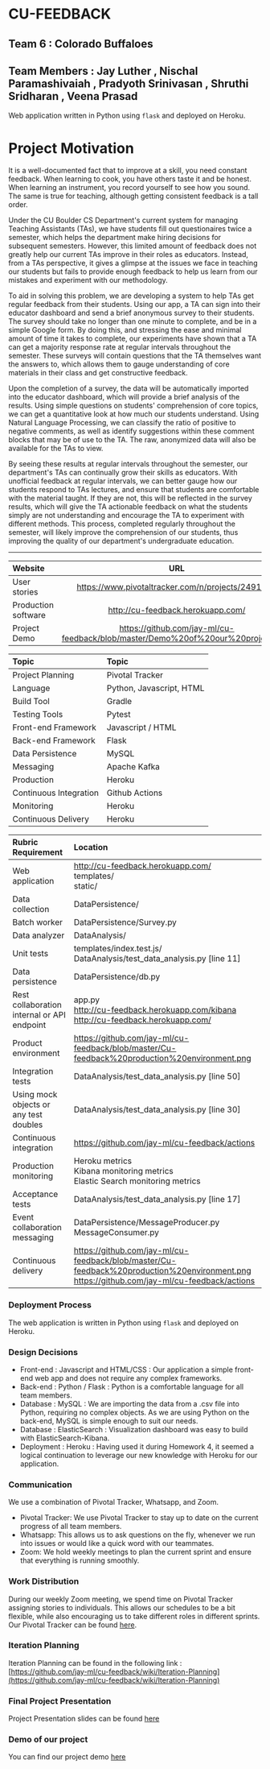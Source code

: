 # CU-FEEDBACK 

## Team 6 : Colorado Buffaloes

## Team Members : Jay Luther , Nischal Paramashivaiah , Pradyoth Srinivasan , Shruthi Sridharan , Veena Prasad

Web application written in Python using `flask` and deployed on Heroku.

# Project Motivation

It is a well-documented fact that to improve at a skill, you need constant feedback. When learning to cook, you have others taste it and be honest. When learning an instrument, you record yourself to see how you sound. The same is true for teaching, although getting consistent feedback is a tall order. 

Under the CU Boulder CS Department's current system for managing Teaching Assistants (TAs), we have students fill out questionaires twice a semester, which helps the department make hiring decisions for subsequent semesters. However, this limited amount of feedback does not greatly help our current TAs improve in their roles as educators. Instead, from a TAs perspective, it gives a glimpse at the issues we face in teaching our students but fails to provide enough feedback to help us learn from our mistakes and experiment with our methodology.

To aid in solving this problem, we are developing a system to help TAs get regular feedback from their students. Using our app, a TA can sign into their educator dashboard and send a brief anonymous survey to their students. The survey should take no longer than one minute to complete, and be in a simple Google form. By doing this, and stressing the ease and minimal amount of time it takes to complete, our experiments have shown that a TA can get a majority response rate at regular intervals throughout the semester. These surveys will contain questions that the TA themselves want the answers to, which allows them to gauge understanding of core materials in their class and get constructive feedback. 

Upon the completion of a survey, the data will be automatically imported into the educator dashboard, which will provide a brief analysis of the results. Using simple questions on students' comprehension of core topics, we can get a quantitative look at how much our students understand. Using Natural Language Processing, we can classify the ratio of positive to negative comments, as well as identify suggestions within these comment blocks that may be of use to the TA. The raw, anonymized data will also be available for the TAs to view.

By seeing these results at regular intervals throughout the semester, our department's TAs can continually grow their skills as educators. With unofficial feedback at regular intervals, we can better gauge how our students respond to TAs lectures, and ensure that students are comfortable with the material taught. If they are not, this will be reflected in the survey results, which will give the TA actionable feedback on what the students simply are not understanding and encourage the TA to experiment with different methods. This process, completed regularly throughout the semester, will likely improve the comprehension of our students, thus improving the quality of our department's undergraduate education.


---

|Website|URL|
|:---|:---:|
|User stories | https://www.pivotaltracker.com/n/projects/2491532 |
|Production software | http://cu-feedback.herokuapp.com/ |
|Project Demo | https://github.com/jay-ml/cu-feedback/blob/master/Demo%20of%20our%20project.mp4 | 

|Topic|Topic|
|:---|:---|
|Project Planning|Pivotal Tracker|
|Language|Python, Javascript, HTML|
|Build Tool|Gradle|
|Testing Tools|Pytest|
|Front-end Framework|Javascript / HTML|
|Back-end Framework|Flask|
|Data Persistence|MySQL|
|Messaging|Apache Kafka|
|Production|Heroku|
|Continuous Integration|Github Actions|
|Monitoring|Heroku|
|Continuous Delivery|Heroku|

|Rubric Requirement|Location|
|:---|:---|
|Web application|http://cu-feedback.herokuapp.com/  <br /> templates/ <br /> static/|
|Data collection|DataPersistence/<multiple files>|
|Batch worker|DataPersistence/Survey.py|
|Data analyzer|DataAnalysis/<multiple files>|
|Unit tests|templates/index.test.js/ <br /> DataAnalysis/test_data_analysis.py [line 11] |
|Data persistence|DataPersistence/db.py|
|Rest collaboration internal or API endpoint|app.py <br /> http://cu-feedback.herokuapp.com/kibana <br /> http://cu-feedback.herokuapp.com/|
|Product environment|https://github.com/jay-ml/cu-feedback/blob/master/Cu-feedback%20production%20environment.png|
|Integration tests|DataAnalysis/test_data_analysis.py [line 50]|
|Using mock objects or any test doubles|DataAnalysis/test_data_analysis.py [line 30]|
|Continuous integration|https://github.com/jay-ml/cu-feedback/actions|
|Production monitoring|Heroku metrics <br /> Kibana monitoring metrics <br /> Elastic Search monitoring metrics|
|Acceptance tests|DataAnalysis/test_data_analysis.py [line 17]|
|Event collaboration messaging|DataPersistence/MessageProducer.py <br /> MessageConsumer.py|
|Continuous delivery| https://github.com/jay-ml/cu-feedback/blob/master/Cu-feedback%20production%20environment.png  <br /> https://github.com/jay-ml/cu-feedback/actions|



### Deployment Process

The web application is written in Python using `flask` and deployed on Heroku.

### Design Decisions 

- Front-end : Javascript and HTML/CSS : Our application a simple front-end web app and does not require any complex frameworks. 
- Back-end : Python / Flask : Python is a comfortable language for all team members.
- Database : MySQL : We are importing the data from a .csv file into Python, requiring no complex objects. As we are using Python on the back-end, MySQL is simple enough to suit our needs.
- Database : ElasticSearch : Visualization dashboard was easy to build with ElasticSearch-Kibana.
- Deployment : Heroku : Having used it during Homework 4, it seemed a logical continuation to leverage our new knowledge with Heroku for our application.

### Communication

We use a combination of Pivotal Tracker, Whatsapp, and Zoom. 

- Pivotal Tracker: We use Pivotal Tracker to stay up to date on the current progress of all team members.
- Whatsapp: This allows us to ask questions on the fly, whenever we run into issues or would like a quick word with our teammates.
- Zoom: We hold weekly meetings to plan the current sprint and ensure that everything is running smoothly.

### Work Distribution

During our weekly Zoom meeting, we spend time on Pivotal Tracker assigning stories to individuals. This allows our schedules to be a bit flexible, while also encouraging us to take different roles in different sprints. Our Pivotal Tracker can be found [here](https://www.pivotaltracker.com/n/projects/2491532).

### Iteration Planning

Iteration Planning can be found in the following link :
[https://github.com/jay-ml/cu-feedback/wiki/Iteration-Planning](https://github.com/jay-ml/cu-feedback/wiki/Iteration-Planning)

### Final Project Presentation
Project Presentation slides can be found [here](https://github.com/jay-ml/cu-feedback/blob/master/FOS%20Presentation%20-%20Team%20Colorado%20Buffaloes%20-%20Final.pptx)

### Demo of our project
You can find our project demo [here](https://github.com/jay-ml/cu-feedback/blob/master/Demo%20of%20our%20project.mp4)


